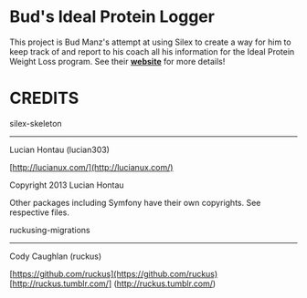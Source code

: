 Bud's Ideal Protein Logger
==========================

This project is Bud Manz's attempt at using Silex to create a way for him to keep track of and report to his coach all
his information for the Ideal Protein Weight Loss program.  See their [**website**](http://www.idealprotein.com) for more details!

CREDITS
=======

silex-skeleton
**************
Lucian Hontau (lucian303)

[http://lucianux.com/](http://lucianux.com/)

Copyright 2013 Lucian Hontau

Other packages including Symfony have their own copyrights. See respective files.

ruckusing-migrations
********************
Cody Caughlan (ruckus)

[https://github.com/ruckus](https://github.com/ruckus)
[http://ruckus.tumblr.com/] (http://ruckus.tumblr.com/)